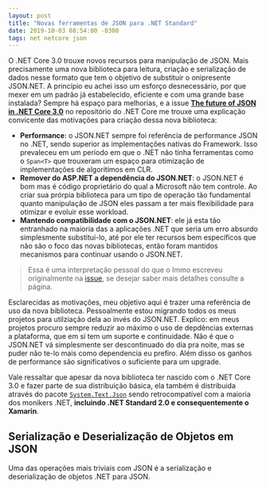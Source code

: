 ```yaml
---
layout: post
title: "Novas ferramentas de JSON para .NET Standard"
date: 2019-10-03 08:54:00 -0300
tags: net netcore json
---
```


O .NET Core 3.0 trouxe novos recursos para manipulação de JSON. Mais precisamente uma nova biblioteca para leitura, criação e serialização de dados nesse formato que tem o objetivo de substituir o onipresente JSON.NET. A princípio eu achei isso um esforço desnecessário, por que mexer em um padrão já estabelecido, eficiente e com uma grande base instalada? Sempre há espaço para melhorias, e a issue [**The future of JSON in .NET Core 3.0**](https://github.com/dotnet/corefx/issues/33115) no repositório do .NET Core me trouxe uma explicação convicente das motivações para criação dessa nova biblioteca:

* **Performance**: o JSON.NET sempre foi referência de performance JSON no .NET, sendo superior as implementações nativas do Framework. Isso prevaleceu em um período em que o .NET não tinha ferramentas como o `Span<T>` que trouxeram um espaço para otimização de implementações de algoritimos em CLR.
* **Remover do ASP.NET a dependência do JSON.NET**: o JSON.NET é bom mas é código proprietário do qual a Microsoft não tem controle. Ao criar sua prórpia biblioteca para um tipo de operação tão fundamental quanto manipulação de JSON eles passam a ter mais flexibilidade para otimizar e evoluir esse workload.
* **Mantendo compatibilidade com o JSON.NET**: ele já esta tão entranhado na maioria das a aplicações .NET que seria um erro absurdo simplesmente substitui-lo, até por ele ter recursos bem específicos que não são o foco das novas bibliotecas, então foram mantidos mecanismos para continuar usando o JSON.NET.

>Essa é uma interpretação pessoal do que o Immo escreveu originalmente na [issue](https://github.com/dotnet/corefx/issues/33115), se desejar saber mais detalhes consulte a página.

Esclarecidas as motivações, meu objetivo aqui é trazer uma referência de uso da nova biblioteca. Pessoalmente estou migrando todos os meus projetos para utilziação dela ao invés do JSON.NET. Explico: em meus projetos procuro sempre reduzir ao máximo o uso de depdências externas a plataforma, que em sí tem um suporte e continuidade. Não é que o JSON.NET vá simplesmente ser descontinuado do dia pra noite, mas se puder não te-lo mais como dependencia eu prefiro. Além disso os ganhos de performance são significativos o suficiente para um upgrade.

Vale ressaltar que apesar da nova biblioteca ter nascido com o .NET Core 3.0 e fazer parte de sua distribuição básica, ela também é distribuida através do pacote [`System.Text.Json`](https://www.nuget.org/packages/System.Text.Json) sendo retrocompatível com a maioria dos monikers .NET, **incluindo .NET Standard 2.0 e consequentemente o Xamarin**.

## Serialização e Deserialização de Objetos em JSON
Uma das operações mais triviais com JSON é a serialização e deserialização de objetos .NET para JSON. 